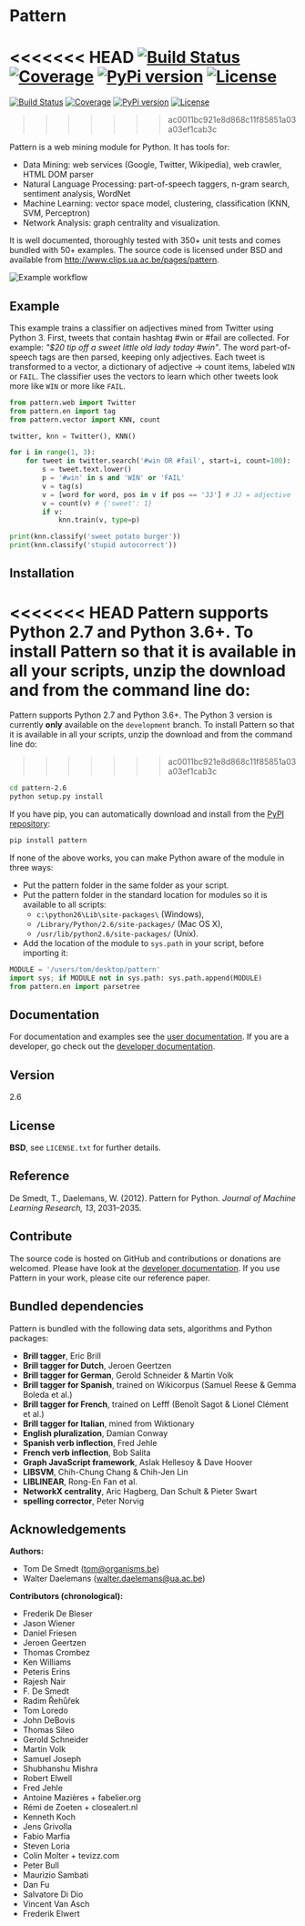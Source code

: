 Pattern
=======

<<<<<<< HEAD
[![Build Status](http://img.shields.io/travis/clips/pattern/development.svg?style=flat)](https://travis-ci.org/clips/pattern/branches)
[![Coverage](https://img.shields.io/coveralls/clips/pattern/development.svg?style=flat)](https://coveralls.io/github/clips/pattern?branch=development)
[![PyPi version](http://img.shields.io/pypi/v/pattern.svg?style=flat)](https://pypi.python.org/pypi/pattern)
[![License](https://img.shields.io/badge/License-BSD%203--Clause-green.svg?style=flat)](https://github.com/clips/pattern/blob/development/LICENSE.txt)
=======
[![Build Status](http://img.shields.io/travis/clips/pattern/master.svg?style=flat)](https://travis-ci.org/clips/pattern/branches)
[![Coverage](https://img.shields.io/coveralls/clips/pattern/master.svg?style=flat)](https://coveralls.io/github/clips/pattern?branch=master)
[![PyPi version](http://img.shields.io/pypi/v/pattern.svg?style=flat)](https://pypi.python.org/pypi/pattern)
[![License](https://img.shields.io/badge/License-BSD%203--Clause-green.svg?style=flat)](https://github.com/clips/pattern/blob/master/LICENSE.txt)
>>>>>>> ac0011bc921e8d868c11f85851a03a03ef1cab3c

Pattern is a web mining module for Python. It has tools for:

 * Data Mining: web services (Google, Twitter, Wikipedia), web crawler, HTML DOM parser
 * Natural Language Processing: part-of-speech taggers, n-gram search, sentiment analysis, WordNet
 * Machine Learning: vector space model, clustering, classification (KNN, SVM, Perceptron)
 * Network Analysis: graph centrality and visualization.

It is well documented, thoroughly tested with 350+ unit tests and comes bundled with 50+ examples. The source code is licensed under BSD and available from <http://www.clips.ua.ac.be/pages/pattern>.

![Example workflow](https://raw.githubusercontent.com/clips/pattern/master/docs/g/pattern_schema.gif)

Example
-------

This example trains a classifier on adjectives mined from Twitter using Python 3. First, tweets that contain hashtag #win or #fail are collected. For example: *"$20 tip off a sweet little old lady today #win"*. The word part-of-speech tags are then parsed, keeping only adjectives. Each tweet is transformed to a vector, a dictionary of adjective → count items, labeled `WIN` or `FAIL`. The classifier uses the vectors to learn which other tweets look more like `WIN` or more like `FAIL`.

```python
from pattern.web import Twitter
from pattern.en import tag
from pattern.vector import KNN, count

twitter, knn = Twitter(), KNN()

for i in range(1, 3):
    for tweet in twitter.search('#win OR #fail', start=i, count=100):
        s = tweet.text.lower()
        p = '#win' in s and 'WIN' or 'FAIL'
        v = tag(s)
        v = [word for word, pos in v if pos == 'JJ'] # JJ = adjective
        v = count(v) # {'sweet': 1}
        if v:
            knn.train(v, type=p)

print(knn.classify('sweet potato burger'))
print(knn.classify('stupid autocorrect'))
```

Installation
------------

<<<<<<< HEAD
Pattern supports Python 2.7 and Python 3.6+. To install Pattern so that it is available in all your scripts, unzip the download and from the command line do:
=======
Pattern supports Python 2.7 and Python 3.6+. The Python 3 version is currently **only** available on the `development` branch. To install Pattern so that it is available in all your scripts, unzip the download and from the command line do:
>>>>>>> ac0011bc921e8d868c11f85851a03a03ef1cab3c
```bash
cd pattern-2.6
python setup.py install
```

If you have pip, you can automatically download and install from the [PyPI repository](https://pypi.python.org/pypi/Pattern):
```bash
pip install pattern
```

If none of the above works, you can make Python aware of the module in three ways:
- Put the pattern folder in the same folder as your script.
- Put the pattern folder in the standard location for modules so it is available to all scripts:
  * `c:\python26\Lib\site-packages\` (Windows),
  * `/Library/Python/2.6/site-packages/` (Mac OS X),
  * `/usr/lib/python2.6/site-packages/` (Unix).
- Add the location of the module to `sys.path` in your script, before importing it:

```python
MODULE = '/users/tom/desktop/pattern'
import sys; if MODULE not in sys.path: sys.path.append(MODULE)
from pattern.en import parsetree
```

Documentation
-------------

For documentation and examples see the [user documentation](http://www.clips.ua.ac.be/pages/pattern). If you are a developer, go check out the [developer documentation](http://www.clips.ua.ac.be/pages/pattern-dev).

Version
-------

2.6

License
-------

**BSD**, see `LICENSE.txt` for further details.

Reference
---------

De Smedt, T., Daelemans, W. (2012). Pattern for Python. *Journal of Machine Learning Research, 13*, 2031–2035.

Contribute
----------

The source code is hosted on GitHub and contributions or donations are welcomed. Please have look at the [developer documentation](http://www.clips.ua.ac.be/pages/pattern-dev). If you use Pattern in your work, please cite our reference paper.

Bundled dependencies
--------------------

Pattern is bundled with the following data sets, algorithms and Python packages:

- **Brill tagger**, Eric Brill
- **Brill tagger for Dutch**, Jeroen Geertzen
- **Brill tagger for German**, Gerold Schneider & Martin Volk
- **Brill tagger for Spanish**, trained on Wikicorpus (Samuel Reese & Gemma Boleda et al.)
- **Brill tagger for French**, trained on Lefff (Benoît Sagot & Lionel Clément et al.)
- **Brill tagger for Italian**, mined from Wiktionary
- **English pluralization**, Damian Conway
- **Spanish verb inflection**, Fred Jehle
- **French verb inflection**, Bob Salita
- **Graph JavaScript framework**, Aslak Hellesoy & Dave Hoover
- **LIBSVM**, Chih-Chung Chang & Chih-Jen Lin
- **LIBLINEAR**, Rong-En Fan et al.
- **NetworkX centrality**, Aric Hagberg, Dan Schult & Pieter Swart
- **spelling corrector**, Peter Norvig

Acknowledgements
----------------

**Authors:**

- Tom De Smedt (tom@organisms.be)
- Walter Daelemans (walter.daelemans@ua.ac.be)

**Contributors (chronological):**

- Frederik De Bleser
- Jason Wiener
- Daniel Friesen
- Jeroen Geertzen
- Thomas Crombez
- Ken Williams
- Peteris Erins
- Rajesh Nair
- F. De Smedt
- Radim Řehůřek
- Tom Loredo
- John DeBovis
- Thomas Sileo
- Gerold Schneider
- Martin Volk
- Samuel Joseph
- Shubhanshu Mishra
- Robert Elwell
- Fred Jehle
- Antoine Mazières + fabelier.org
- Rémi de Zoeten + closealert.nl
- Kenneth Koch
- Jens Grivolla
- Fabio Marfia
- Steven Loria
- Colin Molter + tevizz.com
- Peter Bull
- Maurizio Sambati
- Dan Fu
- Salvatore Di Dio
- Vincent Van Asch
- Frederik Elwert
